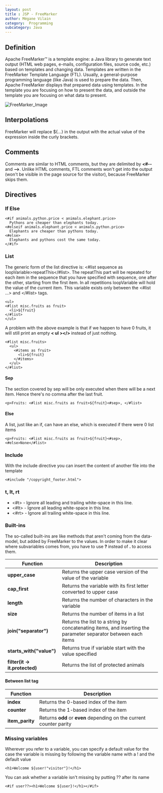```yaml
---
layout: post
title : JSP - FreeMarker
author: Mégane Vilain
category:  Programming
subcategory: Java
---
```


## Definition

Apache FreeMarker™ is a template engine: a Java library to generate text output (HTML web pages, e-mails, configuration files, source code, etc.) based on templates and changing data. Templates are written in the FreeMarker Template Language (FTL). Usually, a general-purpose programming language (like Java) is used to prepare the data. Then, Apache FreeMarker displays that prepared data using templates. In the template you are focusing on how to present the data, and outside the template you are focusing on what data to present.

![FreeMarker_Image](https://freemarker.apache.org/images/overview.png)


## Interpolations

FreeMarker will replace ${...} in the output with the actual value of the expression inside the curly brackets. 

## Comments

Comments are similar to HTML comments, but they are delimited by **<#--** and **-->**. Unlike HTML comments, FTL comments won't get into the output (won't be visible in the page source for the visitor), because FreeMarker skips them.

## Directives

### If Else

```ftl
<#if animals.python.price < animals.elephant.price>
  Pythons are cheaper than elephants today.
<#elseif animals.elephant.price < animals.python.price>
  Elephants are cheaper than pythons today.
<#else>
  Elephants and pythons cost the same today.
</#if>
```

### List

The generic form of the list directive is: <#list sequence as loopVariable>repeatThis</#list>. The repeatThis part will be repeated for each item in the sequence that you have specified with sequence, one after the other, starting from the first item. In all repetitions loopVariable will hold the value of the current item. This variable exists only between the <#list ...> and </#list> tags.


```ftl
<ul>
<#list misc.fruits as fruit>
  <li>${fruit}
</#list>
</ul>
```

A problem with the above example is that if we happen to have 0 fruits, it will still print an empty **< ul ></>** instead of just nothing.

```ftl
<#list misc.fruits>
  <ul>
    <#items as fruit>
      <li>${fruit}
    </#items>
  </ul>
</#list>
```

#### Sep

The section covered by sep will be only executed when there will be a next item. Hence there's no comma after the last fruit.

```ftl
<p>Fruits: <#list misc.fruits as fruit>${fruit}<#sep>, </#list>
```

#### Else

A list, just like an if, can have an else, which is executed if there were 0 list items

```ftl
<p>Fruits: <#list misc.fruits as fruit>${fruit}<#sep>, <#else>None</#list>
```

### Include

With the include directive you can insert the content of another file into the template

```ftl
<#include "/copyright_footer.html">
```

### t, lt, rt

* <#t> - Ignore all leading and trailing white-space in this line.
* <#lt> - Ignore all leading white-space in this line.
* <#rt> - Ignore all trailing white-space in this line.

### Built-ins

The so-called built-ins are like methods  that aren't coming from the data-model, but added by FreeMarker to the values. In order to make it clear where subvariables comes from, you have to use **?**  instead of **.**  to access them. 


|Function|Description|
|---|---|
|**upper_case**|Returns the upper case version of the value of the variable|
|**cap_first**|Returns the variable with its first letter converted to upper case|
|**length**|Returns the number of characters in the variable |
|**size**|Returns the number of items in a list|
|**join("separator")**|Returns the list to a string by concatenating items, and inserting the parameter separator between each items|
|**starts_with("value")**|Returns true if variable start with the value specified|
|**filter(it -> it.protected)**|Returns the list of protected animals|

#### Between list tag

|Function|Description|
|---|---|
|**index**|Returns the 0-based index of the item|
|**counter**|Returns the 1-based index of the item|
|**item_parity**|Returns **odd** or **even**  depending on the current counter parity|


### Missing variables

Wherever you refer to a variable, you can specify a default value for the case the variable is missing by following the variable name with a ! and the default value

```ftl
<h1>Welcome ${user!"visitor"}!</h1>
```

You can ask whether a variable isn't missing by putting ?? after its name

```ftl
<#if user??><h1>Welcome ${user}!</h1></#if>
```







